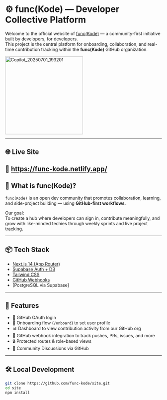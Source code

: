 # ⚙️ func(Kode) — Developer Collective Platform

Welcome to the official website of [func(Kode)](https://func-kode.netlify.app/) — a community-first initiative built by developers, for developers.  
This project is the central platform for onboarding, collaboration, and real-time contribution tracking within the **func(Kode)** GitHub organization.

<img width="250" height="250" alt="Copilot_20250701_193201" src="https://github.com/user-attachments/assets/8f3c155a-3722-45a7-a86e-3894d83922e4" />

---

## 🌐 Live Site

🔗 https://func-kode.netlify.app/
---

## 🧠 What is func(Kode)?

`func(Kode)` is an open dev community that promotes collaboration, learning, and side-project building — using **GitHub-first workflows**.

Our goal:  
To create a hub where developers can sign in, contribute meaningfully, and grow with like-minded techies through weekly sprints and live project tracking.

---

## 📦 Tech Stack

- [Next.js 14 (App Router)](https://nextjs.org/)
- [Supabase Auth + DB](https://supabase.com/)
- [Tailwind CSS](https://tailwindcss.com/)
- [GitHub Webhooks](https://docs.github.com/en/developers/webhooks-and-events/about-webhooks)
- [PostgreSQL via Supabase]

---

## 🚀 Features

- 🔐 GitHub OAuth login
- 🧑 Onboarding flow (`/onboard`) to set user profile
- 📊 Dashboard to view contribution activity from our GitHub org
- 🔔 GitHub webhook integration to track pushes, PRs, issues, and more
- 🔒 Protected routes & role-based views
- 💬 Community Discussions via GitHub

---

## 🛠️ Local Development

```bash
git clone https://github.com/func-kode/site.git
cd site
npm install
